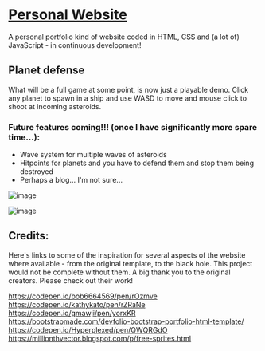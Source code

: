 # [Personal Website](https://danparsley.co.uk/)

A personal portfolio kind of website coded in HTML, CSS and (a lot of) JavaScript - in continuous development!

## Planet defense

What will be a full game at some point, is now just a playable demo. Click any planet to spawn in a ship and use WASD to move and mouse click to shoot at incoming asteroids. 

### Future features coming!!! (once I have significantly more spare time...):
- Wave system for multiple waves of asteroids
- Hitpoints for planets and you have to defend them and stop them being destroyed
- Perhaps a blog... I'm not sure...

![image](https://user-images.githubusercontent.com/117474143/228104126-80d10f7e-8bbd-4f15-9c07-f399fb712023.png)


![image](https://github.com/dp846/PersonalWebsite/assets/117474143/5d27d7b1-a1e6-49f4-b0a7-260759ff1788)


## Credits:

Here's links to some of the inspiration for several aspects of the website where available - from the original template, to the black hole. This project would not be complete without them. A big thank you to the original creators. Please check out their work!

https://codepen.io/bob6664569/pen/rOzmve  
https://codepen.io/kathykato/pen/rZRaNe  
https://codepen.io/gmawji/pen/yorxKR    
https://bootstrapmade.com/devfolio-bootstrap-portfolio-html-template/   
https://codepen.io/Hyperplexed/pen/QWQRGdO   
https://millionthvector.blogspot.com/p/free-sprites.html   
